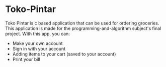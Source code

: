 # Toko-Pintar
Toko Pintar is c based application that can be used for ordering groceries. This application is made for the programming-and-algorithm subject's final project.
With this app, you can:
- Make your own account
- Sign in with your account
- Adding items to your cart (saved to your account)
- Print your bill

